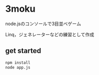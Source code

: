# 3moku

node.jsのコンソールで3目並べゲーム

Linq，ジェネレーターなどの練習として作成

## get started
```bash
npm install
node app.js
```
